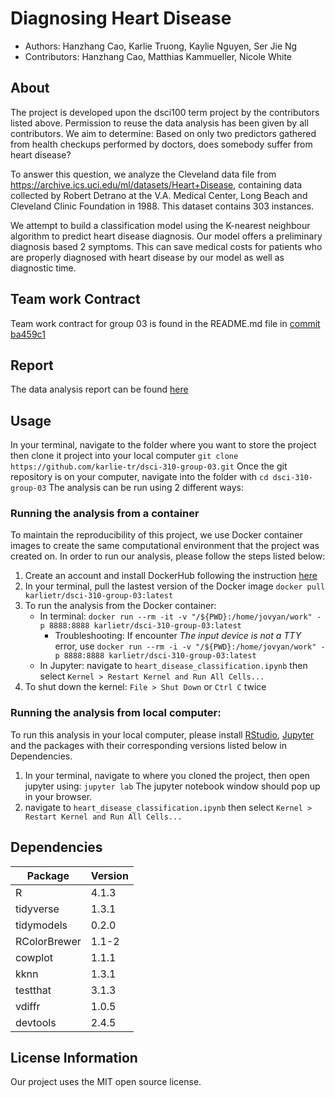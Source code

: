 # Diagnosing Heart Disease
- Authors: Hanzhang Cao, Karlie Truong, Kaylie Nguyen, Ser Jie Ng
- Contributors: Hanzhang Cao, Matthias Kammueller, Nicole White

## About
The project is developed upon the dsci100 term project by the contributors listed above. Permission to reuse the data analysis has been given by all contributors. We aim to determine: Based on only two predictors gathered from health checkups performed by doctors, does somebody suffer from heart disease?

To answer this question, we analyze the Cleveland data file from https://archive.ics.uci.edu/ml/datasets/Heart+Disease, containing data collected by Robert Detrano at the V.A. Medical Center, Long Beach and Cleveland Clinic Foundation in 1988. This dataset contains 303 instances. 

We attempt to build a classification model using the K-nearest neighbour algorithm to predict heart disease diagnosis. Our model offers a preliminary diagnosis based 2 symptoms. This can save medical costs for patients who are properly diagnosed with heart disease by our model as well as diagnostic time. 

## Team work Contract
Team work contract for group 03 is found in the README.md file in [commit ba459c1](https://github.com/karlie-tr/dsci-310-group-03/tree/ba459c1340d4a1efffd9a90d9d0eecddbd498a81)

## Report
The data analysis report can be found [here](https://github.com/karlie-tr/dsci-310-group-03/blob/1c9dee99b0c500339d5705034ac46a6c5b25daaa/heart_disease_classification.ipynb)

## Usage
In your terminal, navigate to the folder where you want to store the project then clone it project into your local computer 
    `git clone https://github.com/karlie-tr/dsci-310-group-03.git`
Once the git repository is on your computer, navigate into the folder with 
    `cd dsci-310-group-03`
The analysis can be run using 2 different ways:
### Running the analysis from a container
To maintain the reproducibility of this project, we use Docker container images to create the same computational environment that the project was created on. In order to run our analysis, please follow the steps listed below:
1. Create an account and install DockerHub following the instruction [here](https://docs.docker.com/get-docker/)
2. In your terminal, pull the lastest version of the Docker image
    `docker pull karlietr/dsci-310-group-03:latest`
3. To run the analysis from the Docker container:
    - In terminal:
    `docker run --rm -it -v "/${PWD}:/home/jovyan/work" -p 8888:8888 karlietr/dsci-310-group-03:latest`
        - Troubleshooting:
        If encounter *The input device is not a TTY* error, use
        `docker run --rm -i -v "/${PWD}:/home/jovyan/work" -p 8888:8888 karlietr/dsci-310-group-03:latest`
    - In Jupyter: navigate to `heart_disease_classification.ipynb` then select `Kernel > Restart Kernel and Run All Cells...`
4. To shut down the kernel: `File > Shut Down` or `Ctrl C` twice 
### Running the analysis from local computer:
To run this analysis in your local computer, please install [RStudio](https://posit.co/download/rstudio-desktop/), [Jupyter](https://jupyter.org/install) and the packages with their corresponding versions listed below in Dependencies.
1. In your terminal, navigate to where you cloned the project, then open jupyter using:
    `jupyter lab`
The jupyter notebook window should pop up in your browser.
2. navigate to `heart_disease_classification.ipynb` then select `Kernel > Restart Kernel and Run All Cells...`

## Dependencies
|Package | Version |
|--------|---------|
|R|4.1.3|
|tidyverse |1.3.1|
|tidymodels|0.2.0|
|RColorBrewer|1.1-2|
|cowplot|1.1.1|
|kknn|1.3.1|
|testthat|3.1.3|
|vdiffr|1.0.5|
|devtools|2.4.5|

## License Information
Our project uses the MIT open source license.


